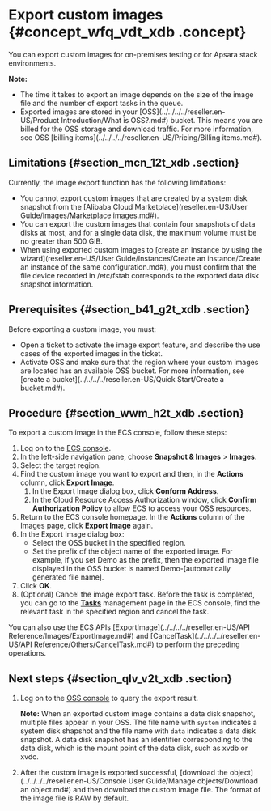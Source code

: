 # Export custom images {#concept_wfq_vdt_xdb .concept}

You can export custom images for on-premises testing or for Apsara stack environments.

**Note:** 

-   The time it takes to export an image depends on the size of the image file and the number of export tasks in the queue.
-   Exported images are stored in your [OSS](../../../../reseller.en-US/Product Introduction/What is OSS?.md#) bucket. This means you are billed for the OSS storage and download traffic. For more information, see OSS [billing items](../../../../reseller.en-US/Pricing/Billing items.md#).

## Limitations {#section_mcn_12t_xdb .section}

Currently, the image export function has the following limitations:

-   You cannot export custom images that are created by a system disk snapshot from the [Alibaba Cloud Marketplace](reseller.en-US/User Guide/Images/Marketplace images.md#).
-   You can export the custom images that contain four snapshots of data disks at most, and for a single data disk, the maximum volume must be no greater than 500 GiB.
-   When using exported custom images to [create an instance by using the wizard](reseller.en-US/User Guide/Instances/Create an instance/Create an instance of the same configuration.md#), you must confirm that the file device recorded in /etc/fstab corresponds to the exported data disk snapshot information.

## Prerequisites {#section_b41_g2t_xdb .section}

Before exporting a custom image, you must:

-   Open a ticket to activate the image export feature, and describe the use cases of the exported images in the ticket.
-   Activate OSS and make sure that the region where your custom images are located has an available OSS bucket. For more information, see [create a bucket](../../../../reseller.en-US/Quick Start/Create a bucket.md#).

## Procedure {#section_wwm_h2t_xdb .section}

To export a custom image in the ECS console, follow these steps:

1.  Log on to the [ECS console](https://partners-intl.console.aliyun.com/#/ecs).
2.  In the left-side navigation pane, choose **Snapshot & Images** \> **Images**.
3.  Select the target region.
4.  Find the custom image you want to export and then, in the **Actions** column, click **Export Image**.
    1.  In the Export Image dialog box, click **Conform Address**.
    2.  In the Cloud Resource Access Authorization window, click **Confirm Authorization Policy** to allow ECS to access your OSS resources.
5.  Return to the ECS console homepage. In the **Actions** column of the Images page, click **Export Image** again.
6.  In the Export Image dialog box:
    -   Select the OSS bucket in the specified region.
    -   Set the prefix of the object name of the exported image. For example, if you set Demo as the prefix, then the exported image file displayed in the OSS bucket is named Demo-\[automatically generated file name\].
7.  Click **OK**.
8.  \(Optional\) Cancel the image export task. Before the task is completed, you can go to the [**Tasks**](https://partners-intl.console.aliyun.com/#/ecs/task/region/cn-qingdao) management page in the ECS console, find the relevant task in the specified region and cancel the task.

You can also use the ECS APIs [ExportImage](../../../../reseller.en-US/API Reference/Images/ExportImage.md#) and [CancelTask](../../../../reseller.en-US/API Reference/Others/CancelTask.md#) to perform the preceding operations.

## Next steps {#section_qlv_v2t_xdb .section}

1.  Log on to the [OSS console](https://partners-intl.console.aliyun.com/#/oss) to query the export result.

    **Note:** When an exported custom image contains a data disk snapshot, multiple files appear in your OSS. The file name with `system` indicates a system disk shapshot and the file name with `data` indicates a data disk snapshot. A data disk snapshot has an identifier corresponding to the data disk, which is the mount point of the data disk, such as xvdb or xvdc.

2.  After the custom image is exported successful, [download the object](../../../../reseller.en-US/Console User Guide/Manage objects/Download an object.md#) and then download the custom image file. The format of the image file is RAW by default.

